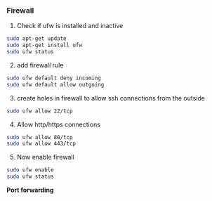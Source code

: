 ### Firewall
1. Check if ufw is installed and inactive
```sh
sudo apt-get update
sudo apt-get install ufw
sudo ufw status
```
2. add firewall rule
```sh
sudo ufw default deny incoming
sudo ufw default allow outgoing
```

3. create holes in firewall to allow ssh connections from the outside
```sh
sudo ufw allow 22/tcp
```

4. Allow http/https connections
```sh
sudo ufw allow 80/tcp
sudo ufw allow 443/tcp
```

5. Now enable firewall
```sh
sudo ufw enable
sudo ufw status
```

**Port forwarding**

